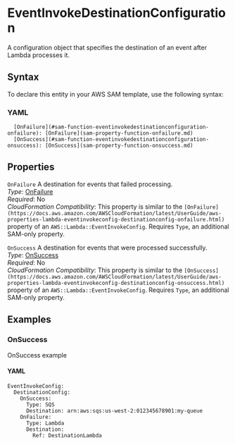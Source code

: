 # EventInvokeDestinationConfiguration<a name="sam-property-function-eventinvokedestinationconfiguration"></a>

A configuration object that specifies the destination of an event after Lambda processes it\.

## Syntax<a name="sam-property-function-eventinvokedestinationconfiguration-syntax"></a>

To declare this entity in your AWS SAM template, use the following syntax:

### YAML<a name="sam-property-function-eventinvokedestinationconfiguration-syntax.yaml"></a>

```
  [OnFailure](#sam-function-eventinvokedestinationconfiguration-onfailure): [OnFailure](sam-property-function-onfailure.md)
  [OnSuccess](#sam-function-eventinvokedestinationconfiguration-onsuccess): [OnSuccess](sam-property-function-onsuccess.md)
```

## Properties<a name="sam-property-function-eventinvokedestinationconfiguration-properties"></a>

 `OnFailure`   <a name="sam-function-eventinvokedestinationconfiguration-onfailure"></a>
A destination for events that failed processing\.  
*Type*: [OnFailure](sam-property-function-onfailure.md)  
*Required*: No  
*CloudFormation Compatibility*: This property is similar to the `[OnFailure](https://docs.aws.amazon.com/AWSCloudFormation/latest/UserGuide/aws-properties-lambda-eventinvokeconfig-destinationconfig-onfailure.html)` property of an `AWS::Lambda::EventInvokeConfig`\. Requires `Type`, an additional SAM\-only property\.

 `OnSuccess`   <a name="sam-function-eventinvokedestinationconfiguration-onsuccess"></a>
A destination for events that were processed successfully\.  
*Type*: [OnSuccess](sam-property-function-onsuccess.md)  
*Required*: No  
*CloudFormation Compatibility*: This property is similar to the `[OnSuccess](https://docs.aws.amazon.com/AWSCloudFormation/latest/UserGuide/aws-properties-lambda-eventinvokeconfig-destinationconfig-onsuccess.html)` property of an `AWS::Lambda::EventInvokeConfig`\. Requires `Type`, an additional SAM\-only property\.

## Examples<a name="sam-property-function-eventinvokedestinationconfiguration--examples"></a>

### OnSuccess<a name="sam-property-function-eventinvokedestinationconfiguration--examples--onsuccess"></a>

OnSuccess example

#### YAML<a name="sam-property-function-eventinvokedestinationconfiguration--examples--onsuccess--yaml"></a>

```
EventInvokeConfig:
  DestinationConfig:
    OnSuccess:
      Type: SQS
      Destination: arn:aws:sqs:us-west-2:012345678901:my-queue
    OnFailure:
      Type: Lambda
      Destination:
        Ref: DestinationLambda
```